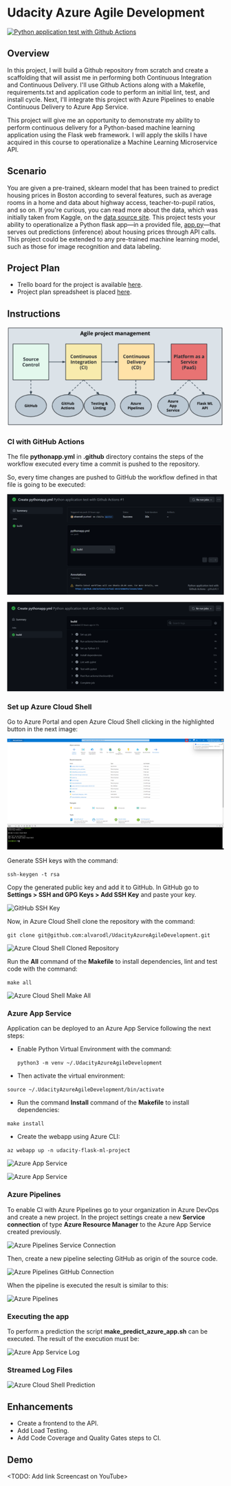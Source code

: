 # Udacity Azure Agile Development

[![Python application test with Github Actions](https://github.com/alvarodl/UdacityAzureAgileDevelopment/actions/workflows/pythonapp.yml/badge.svg)](https://github.com/alvarodl/UdacityAzureAgileDevelopment/actions/workflows/pythonapp.yml)

## Overview

In this project, I will build a Github repository from scratch and create a scaffolding that will assist me in performing both Continuous Integration and Continuous Delivery. I'll use Github Actions along with a Makefile, requirements.txt and application code to perform an initial lint, test, and install cycle. Next, I'll integrate this project with Azure Pipelines to enable Continuous Delivery to Azure App Service.

This project will give me an opportunity to demonstrate my ability to perform continuous delivery for a Python-based machine learning application using the Flask web framework. I will apply the skills I have acquired in this course to operationalize a Machine Learning Microservice API.

## Scenario

You are given a pre-trained, sklearn model that has been trained to predict housing prices in Boston according to several features, such as average rooms in a home and data about highway access, teacher-to-pupil ratios, and so on. If you're curious, you can read more about the data, which was initially taken from Kaggle, on the [data source site](https://www.kaggle.com/c/boston-housing). This project tests your ability to operationalize a Python flask app—in a provided file, [app.py](./app.py)—that serves out predictions (inference) about housing prices through API calls. This project could be extended to any pre-trained machine learning model, such as those for image recognition and data labeling.

## Project Plan

* Trello board for the project is available [here](https://trello.com/b/FO0Mk8xv/azure-devops-flask-ml).
* Project plan spreadsheet is placed [here](./documents/Planning.xlsx).

## Instructions


![Project diagram](./doc/images/project-diagram.PNG)

### CI with GitHub Actions

The file **pythonapp.yml** in **.github** directory contains the steps of the workflow executed every time a commit is pushed to the repository.

So, every time changes are pushed to GitHub the workflow defined in that file is going to be executed:

![GitHub Actions CI](./doc/images/github-actions-ci.PNG)

![GitHub Actions CI 2](./doc/images/github-actions-ci-run.PNG)

### Set up Azure Cloud Shell

Go to Azure Portal and open Azure Cloud Shell clicking in the highlighted button in the next image:

![Azure Cloud Shell Overview](./doc/images/azure-cloud-shell-overview.PNG)

Generate SSH keys with the command:

``` ssh-keygen -t rsa ```

Copy the generated public key and add it to GitHub. In GitHub go to **Settings > SSH and GPG Keys > Add SSH Key** and paste your key.

![GitHub SSH Key](./doc/images/github-ssh-key.PNG)

Now, in Azure Cloud Shell clone the repository with the command:

```git clone git@github.com:alvarodl/UdacityAzureAgileDevelopment.git```

![Azure Cloud Shell Cloned Repository](./doc/images/azure-cloud-shell-root.PNG)

Run the **All** command of the **Makefile** to install dependencies, lint and test code with the command:

```make all```

![Azure Cloud Shell Make All](./doc/images/azure-cloud-shell-make-all.PNG)

### Azure App Service

Application can be deployed to an Azure App Service following the next steps:

- Enable Python Virtual Environment with the command:

    ```python3 -m venv ~/.UdacityAzureAgileDevelopment```

- Then activate the virtual environment:

```source ~/.UdacityAzureAgileDevelopment/bin/activate```

- Run the command **Install** command of the **Makefile** to install dependencies:

```make install```

- Create the webapp using Azure CLI:

```az webapp up -n udacity-flask-ml-project```

![Azure App Service](./doc/images/azure-app-service.PNG)

![Azure App Service](./doc/images/azure-app-service-2.PNG)

### Azure Pipelines

To enable CI with Azure Pipelines go to your organization in Azure DevOps and create a new project. In the project settings create a new **Service connection**  of type **Azure Resource Manager** to the Azure App Service created previously.

![Azure Pipelines Service Connection](./doc/images/azure-pipelines-service-connection.PNG)

Then, create a new pipeline selecting GitHub as origin of the source code.

![Azure Pipelines GitHub Connection](./doc/images/azure-pipelines-github-connection.PNG)

When the pipeline is executed the result is similar to this:

![Azure Pipelines](./doc/images/azure-pipelines.PNG)

### Executing the app

To perform a prediction the script **make_predict_azure_app.sh** can be executed. The result of the execution must be:

![Azure App Service Log](./doc/images/azure-cloud-shell-prediction.PNG)

### Streamed Log Files

![Azure Cloud Shell Prediction](./doc/images/azure-app-service-log.PNG)

## Enhancements

- Create a frontend to the API.
- Add Load Testing.
- Add Code Coverage and Quality Gates steps to CI.

## Demo

<TODO: Add link Screencast on YouTube>


